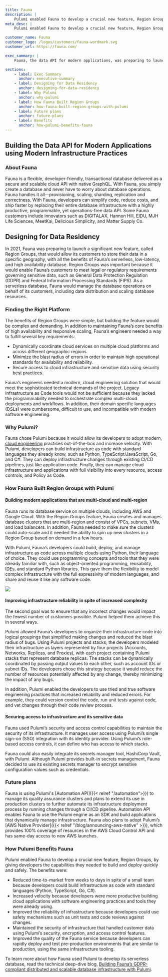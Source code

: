 ```yaml
---
title: Fauna
description: |
    Pulumi enabled Fauna to develop a crucial new feature, Region Groups, by giving developers a way of building and deploying multi-cloud applications quickly and safely with software engineering.
meta_desc: |
    Pulumi enabled Fauna to develop a crucial new feature, Region Groups, by giving developers the capabilities they needed to build and deploy quickly and safely.

customer_name: Fauna
customer_logo: /logos/customers/fauna-wordmark.svg
customer_url: https://fauna.com/

exec_summary: |
    Fauna, the data API for modern applications, was preparing to launch a major new feature that would allow its customers to meet local data residency requirements with all the benefits of distributed, serverless databases. With a short timeline and small team, Fauna’s developers needed a modern infrastructure-as-code solution that would support the project’s complex requirements, including multi-cloud and multi-region support. They also wanted to increase their velocity by using software engineering practices with infrastructure. By using the Pulumi Cloud Engineering Platform, Fauna shortened its time-to-market from weeks to days because its developers could build, deploy, and manage multi-cloud applications faster than before using their language of choice, Python. Pulumi also allowed them to apply software engineering practices to infrastructure, which increased developer productivity and infrastructure reliability.

sections:
    - label: Exec Summary
      anchor: executive-summary
    - label: Designing for Data Residency
      anchor: designing-for-data-residency
    - label: Why Pulumi
      anchor: why-pulumi
    - label: How Fauna Built Region Groups
      anchor: how-fauna-built-region-groups-with-pulumi
    - label: Future plans
      anchor: future-plans
    - label: Benefits
      anchor: how-pulumi-benefits-fauna
---
```

## Building the Data API for Modern Applications using Modern Infrastructure Practices

### About Fauna

Fauna is a flexible, developer-friendly, transactional database delivered as a secure and scalable cloud API with native GraphQL. With Fauna, you simply create a database and never have to worry about database operations. Fauna handles it all—provisioning, scaling, sharding, replication and correctness. With Fauna, developers can simplify code, reduce costs, and ship faster by replacing their entire database infrastructure with a highly productive, programmable, yet operations-free data API. Some Fauna customers include innovators such as DIGITALAX, Hannon Hill, EIDU, MJH Life Sciences, MeetKai, Delicious Simplicity, and Matter Supply Co.

## Designing for Data Residency

In 2021, Fauna was preparing to launch a significant new feature, called Region Groups, that would allow its customers to store their data in a specific geography, with all the benefits of Fauna’s serverless, low-latency, and high availability database. Region Groups was important because it would enable Fauna’s customers to meet legal or regulatory requirements governing sensitive data, such as General Data Protection Regulation (GDPR) and Federal Information Processing Standards (FIPS). As a serverless database, Fauna would manage the database operations on behalf of its customers, including data distribution and scaling database resources.

### Finding the Right Platform

The benefits of Region Groups were simple, but building the feature would be complex and demanding. In addition to maintaining Fauna’s core benefits of high availability and responsive scaling, Fauna’s engineers needed a way to fulfill several key requirements:

- Dynamically coordinate cloud services on multiple cloud platforms and across different geographic regions.
- Minimize the blast radius of errors in order to maintain high operational standards for availability and reliability.
- Secure access to cloud infrastructure and sensitive data using security best practices.

Fauna’s engineers needed a modern, cloud engineering solution that would meet the sophisticated technical demands of the project. Legacy Infrastructure as Code tools would not be sufficient because they lacked the programmability needed to orchestrate complex multi-cloud deployments and workflows. In addition, their domain specific languages (DSLs) were cumbersome, difficult to use, and incompatible with modern software engineering.

### Why Pulumi?

Fauna chose Pulumi because it would allow its developers to adopt modern, [cloud engineering](/cloud-engineering) practices out-of-the-box and increase velocity. With Pulumi, developers can build infrastructure as code with standard languages they already know, such as Python, TypeScript/JavaScript, Go, and C#. They can deploy infrastructure changes through existing CI/CD pipelines, just like application code. Finally, they can manage cloud infrastructure and applications with full visibility into every resource, access controls, and Policy as Code.

### How Fauna Built Region Groups with Pulumi

#### Building modern applications that are multi-cloud and multi-region

Fauna runs its database service on multiple clouds, including AWS and Google Cloud. With the Region Groups feature, Fauna creates and manages database clusters that are multi-region and consist of VPCs, subnets, VMs, and load balancers. In addition, Fauna needed to make sure the clusters could auto-scale and it needed the ability to spin up new clusters in a Region Group based on demand in a few hours.

With Pulumi, Fauna’s developers could build, deploy, and manage infrastructure as code across multiple clouds using Python, their language of choice. They could use programming concepts and tools that they were already familiar with, such as object-oriented programming, reusability, IDEs, and standard Python libraries. This gave them the flexibility to model complex infrastructure with the full expressivity of modern languages, and share and reuse it like any software code.

<img class="block mx-auto md:max-w-4xl my-8" src="/images/case-studies/fauna-architecture-diagram.png">

#### Improving infrastructure reliability in spite of increased complexity

The second goal was to ensure that any incorrect changes would impact the fewest number of customers possible. Pulumi helped them achieve this in several ways.

Pulumi allowed Fauna’s developers to organize their infrastructure code into logical groupings that simplified making changes and reduced the blast radius of bugs. Using Pulumi projects and stacks, the developers modeled their infrastructure as layers represented by four projects (Accounts, Networks, Replicas, and Proxies), with each project containing Pulumi stacks that represent database replicas. The stacks can be dynamically coordinated by passing output values to each other, such as account IDs or subnet IDs. The developers chose this strategy because it would reduce the number of resources potentially affected by any change, thereby minimizing the impact of any bugs.

In addition, Pulumi enabled the developers to use tried and true software engineering practices that increased reliability and reduced errors. For example, they could version control the code, run unit tests against code, and vet changes through their code review process.

#### Securing access to infrastructure and its sensitive data

Fauna used Pulumi’s security and access control capabilities to maintain the security of its infrastructure. It manages user access using Pulumi’s single sign-on (SSO) integration with its identity provider. Using Pulumi’s role-based access controls, it can define who has access to which stacks.

Fauna could also easily integrate its secrets manager tool, HashiCorp Vault, with Pulumi. Although Pulumi provides built-in secrets management, Fauna decided to use its existing secrets manager to encrypt sensitive configuration values such as credentials.

### Future plans

Fauna is using Pulumi's [Automation API]({{< relref "/automation">}}) to manage its quality assurance clusters and plans to extend its use in production clusters to further automate its infrastructure deployment process by running changes through a CI/CD pipeline. Automation API enables Fauna to use the Pulumi engine as an SDK and build applications that dynamically manage infrastructure. Fauna also plans to adopt Pulumi’s [AWS Native Provider]({{< relref "/blog/announcing-aws-native" >}}), which provides 100% coverage of resources in the AWS Cloud Control API and has same-day access to new AWS launches.

### How Pulumi Benefits Fauna

Pulumi enabled Fauna to develop a crucial new feature, Region Groups, by giving developers the capabilities they needed to build and deploy quickly and safely. The benefits were:

- Reduced time-to-market from weeks to days in spite of a small team because developers could build infrastructure as code with standard languages (Python, TypeScript, Go, C#).
- Increased velocity because developers were more productive building cloud applications with software engineering practices and tools they were already using.
- Improved the reliability of infrastructure because developers could use safety mechanisms such as unit tests and code reviews against changes.
- Maintained the security of infrastructure that handled customer data using Pulumi’s security, encryption, and access control features.
- Improved the quality of the Fauna service because developers can rapidly deploy and test pre-production environments that are similar to production, using the same infrastructure tooling.

To learn more about how Fauna used Pulumi to develop its serverless database, read the technical deep-dive blog, <a href="https://fauna.com/blog/building-faunas-gdpr-compliant-distributed-and-scalable-database/" target="_blank" rel="noopener noreferrer">Building Fauna’s GDPR-compliant distributed and scalable database infrastructure with Pulumi</a>.
